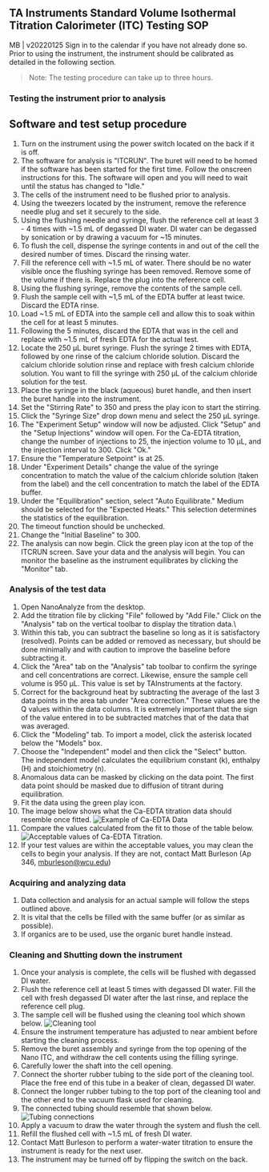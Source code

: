 ## TA Instruments Standard Volume Isothermal Titration Calorimeter (ITC) Testing SOP
MB | v20220125
Sign in to the calendar if you have not already done so.
Prior to using the instrument, the instrument should be calibrated as detailed in the following section.
>Note: The testing procedure can take up to three hours.

### Testing the instrument prior to analysis
## Software and test setup procedure
1. Turn on the instrument using the power switch located on the back if it is off.
1. The software for analysis is "ITCRUN".  The buret will need to be homed if the software has been started for the first time.  Follow the onscreen instructions for this.  The software will open and you will need to wait until the status has changed to "Idle."
1. The cells of the instrument need to be flushed prior to analysis.
1. Using the tweezers located by the instrument, remove the reference needle plug and set it securely to the side.
1. Using the flushing needle and syringe, flush the reference cell at least 3 - 4 times with ~1.5 mL of degassed DI water.  DI water can be degassed by sonication or by drawing a vacuum for ~15 minutes.
1. To flush the cell, dispense the syringe contents in and out of the cell the desired number of times.  Discard the rinsing water.
1. Fill the reference cell with ~1.5 mL of water.  There should be no water visible once the flushing syringe has been removed.  Remove some of the volume if there is.  Replace the plug into the reference cell.
1. Using the flushing syringe, remove the contents of the sample cell.
1. Flush the sample cell with ~1,5 mL of the EDTA buffer at least twice.  Discard the EDTA rinse.
1. Load ~1.5 mL of EDTA into the sample cell and allow this to soak within the cell for at least 5 minutes.
1. Following the 5 minutes, discard the EDTA that was in the cell and replace with ~1.5 mL of fresh EDTA for the actual test.
1. Locate the 250 µL buret syringe.  Flush the syringe 2 times with EDTA, followed by one rinse of the calcium chloride solution.  Discard the calcium chloride solution rinse and replace with fresh calcium chloride solution.  You want to fill the syringe with 250 µL of the calcium chloride solution for the test.
1. Place the syringe in the black (aqueous) buret handle, and then insert the buret handle into the instrument.
1. Set the "Stirring Rate" to 350 and press the play icon to start the stirring.
1. Click the "Syringe Size" drop down menu and select the 250 µL syringe.
1. The "Experiment Setup" window will now be adjusted.  Click "Setup" and the "Setup Injections" window will open.  For the Ca-EDTA titration, change the number of injections to 25, the injection volume to 10 µL, and the injection interval to 300.  Click "Ok."
1. Ensure the "Temperature Setpoint" is at 25.
1. Under "Experiment Details" change the value of the syringe concentration to match the value of the calcium chloride solution (taken from the label) and the cell concentration to match the label of the EDTA buffer.
1. Under the "Equilibration" section, select "Auto Equilibrate."  Medium should be selected for the "Expected Heats."  This selection determines the statistics of the equilibration.
1. The timeout function should be unchecked.
1. Change the "Initial Baseline" to 300.
1. The analysis can now begin.  Click the green play icon at the top of the ITCRUN screen.  Save your data and the analysis will begin.  You can monitor the baseline as the instrument equilibrates by clicking the "Monitor" tab.

### Analysis of the test data
1. Open NanoAnalyze from the desktop.
1. Add the titration file by clicking "File" followed by "Add File."  Click on the "Analysis" tab on the vertical toolbar to display the titration data.\
1. Within this tab, you can subtract the baseline so long as it is satisfactory (resolved).  Points can be added or removed as necessary, but should be done minimally and with caution to improve the baseline before subtracting it.
1. Click the "Area" tab on the "Analysis" tab toolbar to confirm the syringe and cell concentrations are correct.  Likewise, ensure the sample cell volume is 950 µL.  This value is set by TAInstruments at the factory.
1. Correct for the background heat by subtracting the average of the last 3 data points in the area tab under "Area correction."  These values are the Q values within the data columns.  It is extremely important that the sign of the value entered in to be subtracted matches that of the data that was averaged.
1. Click the "Modeling" tab.  To import a model, click the asterisk located below the "Models" box.
1. Choose the "Independent" model and then click the "Select" button.  The independent model calculates the equilibrium constant (k), enthalpy (H) and stoichiometry (n).
1. Anomalous data can be masked by clicking on the data point.  The first data point should be masked due to diffusion of titrant during equilibration.
1. Fit the data using the green play icon.
1. The image below shows what the Ca-EDTA titration data should resemble once fitted.
     ![Example of Ca-EDTA Data](CAEDTA.png)
1. Compare the values calculated from the fit to those of the table below.
     ![Acceptable values of Ca-EDTA Titration.](Acceptable.png)
1. If your test values are within the acceptable values, you may clean the cells to begin your analysis.  If they are not, contact Matt Burleson (Ap 346, mburleson@wcu.edu)


### Acquiring and analyzing data
1. Data collection and analysis for an actual sample will follow the steps outlined above.
1. It is vital that the cells be filled with the same buffer (or as similar as possible).
1. If organics are to be used, use the organic buret handle instead.

### Cleaning and Shutting down the instrument
1. Once your analysis is complete, the cells will be flushed with degassed DI water.
1. Flush the reference cell at least 5 times with degassed DI water.  Fill the cell with fresh degassed DI water after the last rinse, and replace the reference cell plug.
1. The sample cell will be flushed using the cleaning tool which shown below.
     ![Cleaning tool](cleaning.png)
1. Ensure the instrument temperature has adjusted to near ambient before starting the cleaning process.
1. Remove the buret assembly and syringe from the top opening of the Nano ITC, and withdraw the cell contents using the filling syringe.
1. Carefully lower the shaft into the cell opening.
1. Connect the shorter rubber tubing to the side port of the cleaning tool.  Place the free end of this tube in a beaker of clean, degassed DI water.
1. Connect the longer rubber tubing to the top port of the cleaning tool and the other end to the vacuum flask used for cleaning.
1. The connected tubing should resemble that shown below.
      ![Tubing connections](tubing.png)
1. Apply a vacuum to draw the water through the system and flush the cell.
1. Refill the flushed cell with ~1.5 mL of fresh DI water.
1. Contact Matt Burleson to perform a water-water titration to ensure the instrument is ready for the next user.
1. The instrument may be turned off by flipping the switch on the back.
